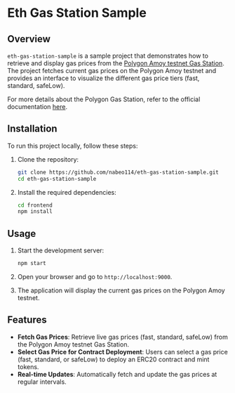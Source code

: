 # Eth Gas Station Sample

## Overview

`eth-gas-station-sample` is a sample project that demonstrates how to retrieve and display gas prices from the [Polygon Amoy testnet Gas Station](https://gasstation.polygon.technology/amoy). The project fetches current gas prices on the Polygon Amoy testnet and provides an interface to visualize the different gas price tiers (fast, standard, safeLow).

For more details about the Polygon Gas Station, refer to the official documentation [here](https://docs.polygon.technology/tools/gas/polygon-gas-station/).


## Installation

To run this project locally, follow these steps:

1. Clone the repository:

    ```bash
    git clone https://github.com/nabeo114/eth-gas-station-sample.git
    cd eth-gas-station-sample
    ```

2. Install the required dependencies:

    ```bash
    cd frontend
    npm install
    ```

## Usage

1. Start the development server:

    ```bash
    npm start
    ```

2. Open your browser and go to `http://localhost:9000`.

3. The application will display the current gas prices on the Polygon Amoy testnet.

## Features

- **Fetch Gas Prices**: Retrieve live gas prices (fast, standard, safeLow) from the Polygon Amoy testnet Gas Station.
- **Select Gas Price for Contract Deployment**: Users can select a gas price (fast, standard, or safeLow) to deploy an ERC20 contract and mint tokens.
- **Real-time Updates**: Automatically fetch and update the gas prices at regular intervals.
